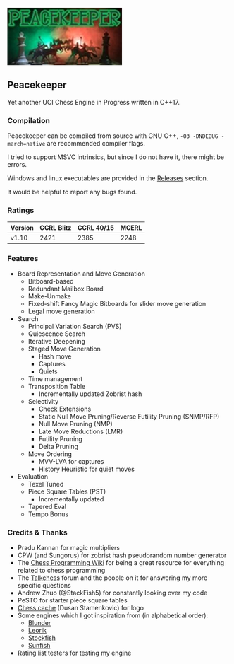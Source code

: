 ![Logo](peacekeeper-large.jpg)

## Peacekeeper

Yet another UCI Chess Engine in Progress written in C++17.

### Compilation

Peacekeeper can be compiled from source with GNU C++, `-O3 -DNDEBUG -march=native` are recommended compiler flags.

I tried to support MSVC intrinsics, but since I do not have it, there might be errors.

Windows and linux executables are provided in the [Releases](https://github.com/Sazgr/peacekeeper/releases) section.

It would be helpful to report any bugs found.

### Ratings

Version | CCRL Blitz | CCRL 40/15 | MCERL
--------|------------|------------|------
v1.10   | 2421       | 2385       | 2248

### Features

- Board Representation and Move Generation
    - Bitboard-based
    - Redundant Mailbox Board
    - Make-Unmake
    - Fixed-shift Fancy Magic Bitboards for slider move generation
    - Legal move generation
- Search
    - Principal Variation Search (PVS)
    - Quiescence Search
    - Iterative Deepening
    - Staged Move Generation
        - Hash move
        - Captures
        - Quiets
    - Time management
    - Transposition Table
        - Incrementally updated Zobrist hash
    - Selectivity
        - Check Extensions
        - Static Null Move Pruning/Reverse Futility Pruning (SNMP/RFP)
        - Null Move Pruning (NMP)
        - Late Move Reductions (LMR)
        - Futility Pruning
        - Delta Pruning
    - Move Ordering
        - MVV-LVA for captures
        - History Heuristic for quiet moves
- Evaluation
    - Texel Tuned
    - Piece Square Tables (PST)
        - Incrementally updated
    - Tapered Eval
    - Tempo Bonus

### Credits & Thanks

- Pradu Kannan for magic multipliers
- CPW (and Sungorus) for zobrist hash pseudorandom number generator
- The [Chess Programming Wiki](https://www.chessprogramming.org) for being a great resource for everything related to chess programming
- The [Talkchess](https://talkchess.com) forum and the people on it for answering my more specific questions
- Andrew Zhuo (@StackFish5) for constantly looking over my code
- PeSTO for starter piece square tables
- [Chess cache](https://www.chesscache.com/ChessEngines.html) (Dusan Stamenkovic) for logo
- Some engines which I got inspiration from (in alphabetical order):
    - [Blunder](https://github.com/algerbrex/blunder)
    - [Leorik](https://github.com/lithander/Leorik)
    - [Stockfish](https://github.com/official-stockfish/Stockfish)
    - [Sunfish](https://github.com/thomasahle/sunfish)
- Rating list testers for testing my engine
